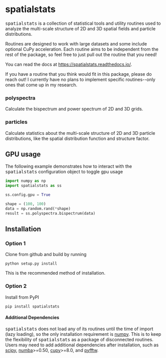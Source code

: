 # spatialstats #
<tt>spatialstats</tt> is a collection of statistical tools and utility routines used to analyze the multi-scale structure of 2D and 3D spatial fields and particle distributions.

Routines are designed to work with large datasets and some include optional CuPy acceleration. Each routine aims to be independent from the rest of the package, so feel free to just pull out the routine that you need!

You can read the docs at https://spatialstats.readthedocs.io/.

If you have a routine that you think would fit in this package, please do reach out! I currently have no plans to implement specific routines--only ones that come up in my research.

### polyspectra ###
Calculate the bispectrum and power spectrum of 2D and 3D grids.

### particles ###
Calculate statistics about the multi-scale structure of 2D and 3D particle distributions, like the spatial distribution function and structure factor.

## GPU usage ##

The following example demonstrates how to interact with the <tt>spatialstats</tt> configuration object to toggle gpu usage

```python
import numpy as np
import spatialstats as ss

ss.config.gpu = True

shape = (100, 100)
data = np.random.rand(*shape)
result = ss.polyspectra.bispectrum(data)
```

## Installation ##

### Option 1 ###

Clone from github and build by running

```shell
python setup.py install
```

This is the recommended method of installation.

### Option 2 ###

Install from PyPI

```shell
pip install spatialstats
```

#### Additional Dependencies ####

<tt>spatialstats</tt> does not load any of its routines until the time of import (lazy loading), so the only installation requirement is [numpy](https://github.com/numpy/numpy). This is to keep the flexibility of <tt>spatialstats</tt> as a package of disconnected routines. Users may need to add additional dependencies after installation, such as [scipy](https://github.com/scipy/scipy), [numba](https://github.com/numba/numba)>=0.50, [cupy](https://github.com/cupy/cupy)>=8.0, and [pyfftw](https://github.com/pyFFTW/pyFFTW).
